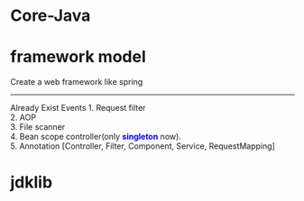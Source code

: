 # Core-Java

# framework model
Create a web framework like spring <br/>
<hr>
Already Exist Events
1.  Request filter <br/>
2.  AOP <br/>
3.  File scanner <br/>
4.  Bean scope controller(only <b><font color="blue">singleton</font></b> now). <br/>
5.  Annotation [Controller, Filter, Component, Service, RequestMapping] <br/>

# jdklib
